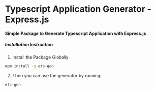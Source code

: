 # Typescript Application Generator - Express.js


#### Simple Package to Generate Typescript Application with Express.js

##### Installation Instruction
1. Install the Package Globally
```bash
npm install -g ets-gen
```
2. Then you can use the generator by running:
```bash
ets-gen
```